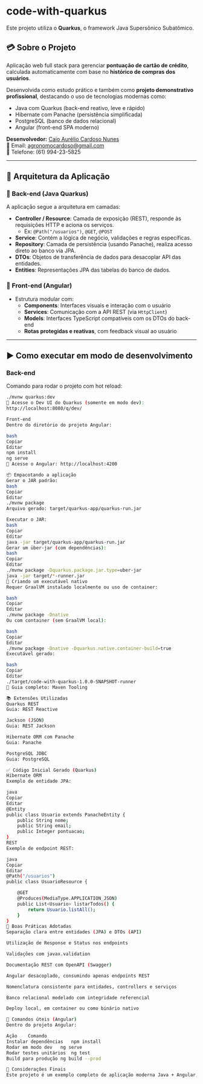 # code-with-quarkus

Este projeto utiliza o **Quarkus**, o framework Java Supersônico Subatômico.

## 💳 Sobre o Projeto

Aplicação web full stack para gerenciar **pontuação de cartão de crédito**, calculada automaticamente com base no **histórico de compras dos usuários**.

Desenvolvida como estudo prático e também como **projeto demonstrativo profissional**, destacando o uso de tecnologias modernas como:
- Java com Quarkus (back-end reativo, leve e rápido)
- Hibernate com Panache (persistência simplificada)
- PostgreSQL (banco de dados relacional)
- Angular (front-end SPA moderno)

**Desenvolvedor:** [Caio Aurélio Cardoso Nunes](https://www.linkedin.com/in/caio-nunes-dev-java/)  
📧 Email: agronomocardoso@gmail.com  
📱 Telefone: (61) 994-23-5825

---

## 🧱 Arquitetura da Aplicação

### 🔹 Back-end (Java Quarkus)
A aplicação segue a arquitetura em camadas:

- **Controller / Resource**: Camada de exposição (REST), responde às requisições HTTP e aciona os serviços.
  - Ex: `@Path("/usuarios")`, `@GET`, `@POST`
- **Service**: Contém a lógica de negócio, validações e regras específicas.
- **Repository**: Camada de persistência (usando Panache), realiza acesso direto ao banco via JPA.
- **DTOs**: Objetos de transferência de dados para desacoplar API das entidades.
- **Entities**: Representações JPA das tabelas do banco de dados.

### 🔸 Front-end (Angular)
- Estrutura modular com:
  - **Components**: Interfaces visuais e interação com o usuário
  - **Services**: Comunicação com a API REST (via `HttpClient`)
  - **Models**: Interfaces TypeScript compatíveis com os DTOs do back-end
  - **Rotas protegidas e reativas**, com feedback visual ao usuário

---

## ▶️ Como executar em modo de desenvolvimento

### Back-end

Comando para rodar o projeto com hot reload:

```bash
./mvnw quarkus:dev
🔗 Acesse o Dev UI do Quarkus (somente em modo dev):
http://localhost:8080/q/dev/

Front-end
Dentro do diretório do projeto Angular:

bash
Copiar
Editar
npm install
ng serve
🔗 Acesse o Angular: http://localhost:4200

📦 Empacotando a aplicação
Gerar o JAR padrão:
bash
Copiar
Editar
./mvnw package
Arquivo gerado: target/quarkus-app/quarkus-run.jar

Executar o JAR:
bash
Copiar
Editar
java -jar target/quarkus-app/quarkus-run.jar
Gerar um über-jar (com dependências):
bash
Copiar
Editar
./mvnw package -Dquarkus.package.jar.type=uber-jar
java -jar target/*-runner.jar
🧊 Criando um executável nativo
Requer GraalVM instalado localmente ou uso de container:

bash
Copiar
Editar
./mvnw package -Dnative
Ou com container (sem GraalVM local):

bash
Copiar
Editar
./mvnw package -Dnative -Dquarkus.native.container-build=true
Executável gerado:

bash
Copiar
Editar
./target/code-with-quarkus-1.0.0-SNAPSHOT-runner
📘 Guia completo: Maven Tooling

📚 Extensões Utilizadas
Quarkus REST
Guia: REST Reactive

Jackson (JSON)
Guia: REST Jackson

Hibernate ORM com Panache
Guia: Panache

PostgreSQL JDBC
Guia: PostgreSQL

✅ Código Inicial Gerado (Quarkus)
Hibernate ORM
Exemplo de entidade JPA:

java
Copiar
Editar
@Entity
public class Usuario extends PanacheEntity {
    public String nome;
    public String email;
    public Integer pontuacao;
}
REST
Exemplo de endpoint REST:

java
Copiar
Editar
@Path("/usuarios")
public class UsuarioResource {

    @GET
    @Produces(MediaType.APPLICATION_JSON)
    public List<Usuario> listarTodos() {
        return Usuario.listAll();
    }
}
🎯 Boas Práticas Adotadas
Separação clara entre entidades (JPA) e DTOs (API)

Utilização de Response e Status nos endpoints

Validações com javax.validation

Documentação REST com OpenAPI (Swagger)

Angular desacoplado, consumindo apenas endpoints REST

Nomenclatura consistente para entidades, controllers e serviços

Banco relacional modelado com integridade referencial

Deploy local, em container ou como binário nativo

🚀 Comandos úteis (Angular)
Dentro do projeto Angular:

Ação	Comando
Instalar dependências	npm install
Rodar em modo dev	ng serve
Rodar testes unitários	ng test
Build para produção	ng build --prod

🧠 Considerações Finais
Este projeto é um exemplo completo de aplicação moderna Java + Angular, ideal para estudos, entrevistas técnicas, ou como base para aplicações reais.